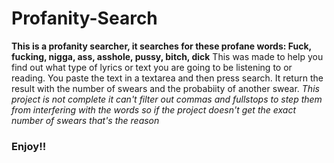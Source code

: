 # Profanity-Search
**This is a profanity searcher, it searches for these profane words: Fuck, fucking, nigga, ass, asshole, pussy, bitch, dick**
This was made to help you find out what type of lyrics or text you are going to be listening to or reading.
You paste the text in a textarea and then press search.
It return the result with the number of swears and the probabiity of another swear.
*This project is not complete it can't filter out commas and fullstops to step them from interfering with the words so if the project doesn't get the exact number of swears that's the reason*
### Enjoy!!
